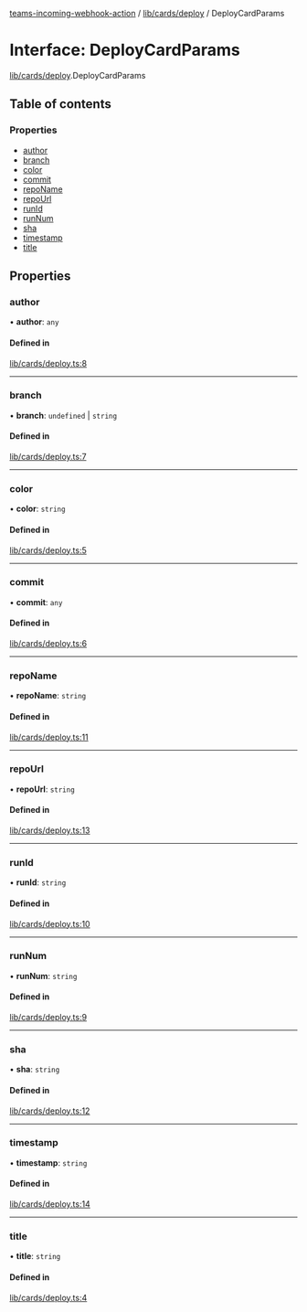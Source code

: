 [teams-incoming-webhook-action](../README.md) / [lib/cards/deploy](../modules/lib_cards_deploy.md) / DeployCardParams

# Interface: DeployCardParams

[lib/cards/deploy](../modules/lib_cards_deploy.md).DeployCardParams

## Table of contents

### Properties

- [author](lib_cards_deploy.DeployCardParams.md#author)
- [branch](lib_cards_deploy.DeployCardParams.md#branch)
- [color](lib_cards_deploy.DeployCardParams.md#color)
- [commit](lib_cards_deploy.DeployCardParams.md#commit)
- [repoName](lib_cards_deploy.DeployCardParams.md#reponame)
- [repoUrl](lib_cards_deploy.DeployCardParams.md#repourl)
- [runId](lib_cards_deploy.DeployCardParams.md#runid)
- [runNum](lib_cards_deploy.DeployCardParams.md#runnum)
- [sha](lib_cards_deploy.DeployCardParams.md#sha)
- [timestamp](lib_cards_deploy.DeployCardParams.md#timestamp)
- [title](lib_cards_deploy.DeployCardParams.md#title)

## Properties

### author

• **author**: `any`

#### Defined in

[lib/cards/deploy.ts:8](https://github.com/mikesprague/teams-incoming-webhook-action/blob/27ac9e5/src/lib/cards/deploy.ts#L8)

___

### branch

• **branch**: `undefined` \| `string`

#### Defined in

[lib/cards/deploy.ts:7](https://github.com/mikesprague/teams-incoming-webhook-action/blob/27ac9e5/src/lib/cards/deploy.ts#L7)

___

### color

• **color**: `string`

#### Defined in

[lib/cards/deploy.ts:5](https://github.com/mikesprague/teams-incoming-webhook-action/blob/27ac9e5/src/lib/cards/deploy.ts#L5)

___

### commit

• **commit**: `any`

#### Defined in

[lib/cards/deploy.ts:6](https://github.com/mikesprague/teams-incoming-webhook-action/blob/27ac9e5/src/lib/cards/deploy.ts#L6)

___

### repoName

• **repoName**: `string`

#### Defined in

[lib/cards/deploy.ts:11](https://github.com/mikesprague/teams-incoming-webhook-action/blob/27ac9e5/src/lib/cards/deploy.ts#L11)

___

### repoUrl

• **repoUrl**: `string`

#### Defined in

[lib/cards/deploy.ts:13](https://github.com/mikesprague/teams-incoming-webhook-action/blob/27ac9e5/src/lib/cards/deploy.ts#L13)

___

### runId

• **runId**: `string`

#### Defined in

[lib/cards/deploy.ts:10](https://github.com/mikesprague/teams-incoming-webhook-action/blob/27ac9e5/src/lib/cards/deploy.ts#L10)

___

### runNum

• **runNum**: `string`

#### Defined in

[lib/cards/deploy.ts:9](https://github.com/mikesprague/teams-incoming-webhook-action/blob/27ac9e5/src/lib/cards/deploy.ts#L9)

___

### sha

• **sha**: `string`

#### Defined in

[lib/cards/deploy.ts:12](https://github.com/mikesprague/teams-incoming-webhook-action/blob/27ac9e5/src/lib/cards/deploy.ts#L12)

___

### timestamp

• **timestamp**: `string`

#### Defined in

[lib/cards/deploy.ts:14](https://github.com/mikesprague/teams-incoming-webhook-action/blob/27ac9e5/src/lib/cards/deploy.ts#L14)

___

### title

• **title**: `string`

#### Defined in

[lib/cards/deploy.ts:4](https://github.com/mikesprague/teams-incoming-webhook-action/blob/27ac9e5/src/lib/cards/deploy.ts#L4)
